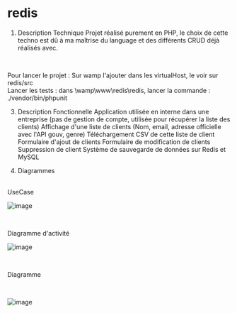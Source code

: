 # redis

1. Description Technique
  Projet réalisé purement en PHP, le choix de cette techno est dû à ma maîtrise du language et des différents CRUD déjà réalisés avec.
</br>

Pour lancer le projet : Sur wamp l'ajouter dans les virtualHost, le voir sur redis/src
</br>
Lancer les tests : dans \wamp\www\redis\redis, lancer la commande : ./vendor/bin/phpunit

3. Description Fonctionnelle
   Application utilisée en interne dans une entreprise (pas de gestion de compte, utilisée pour récupérer la liste des clients)
   Affichage d'une liste de clients (Nom, email, adresse officielle avec l'API gouv, genre)
   Téléchargement CSV de cette liste de client
   Formulaire d'ajout de clients
   Formulaire de modification de clients
   Suppression de client
   Système de sauvegarde de données sur Redis et MySQL

4. Diagrammes
</br>
UseCase
</br>

![image](https://github.com/alexandre1plessis/redis/assets/94174332/b8970d0a-342a-481d-b74b-feb6222c65e3)


</br>

Diagramme d'activité
</br>

![image](https://github.com/alexandre1plessis/redis/assets/94174332/1f7adbb8-5e08-4471-912b-018b36f8a50d)


</br>

Diagramme

</br>

![image](https://github.com/alexandre1plessis/redis/assets/94174332/a64bd513-11e8-4b85-8d61-ccc9273266ee)



